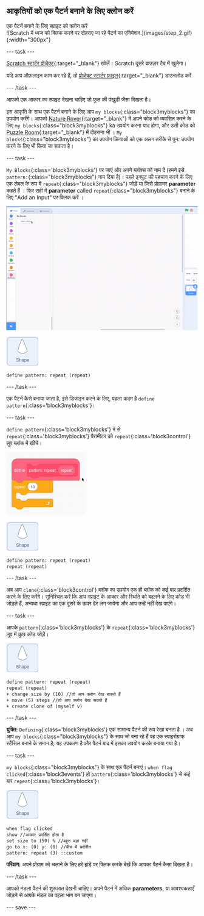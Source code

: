 ## आकृतियों को एक पैटर्न बनाने के लिए क्लोन करें

<div style="display: flex; flex-wrap: wrap">
<div style="flex-basis: 200px; flex-grow: 1; margin-right: 15px;">
एक पैटर्न बनाने के लिए स्प्राइट को क्लोन करें
</div>
<div>
![Scratch में ध्वज को क्लिक करने पर दोहराए जा रहे पैटर्न का एनिमेशन.](images/step_2.gif){:width="300px"}
</div>
</div>

--- task ---

[Scratch स्टार्टर प्रोजेक्ट](https://scratch.mit.edu/projects/540476254/){:target="_blank"} खोलें। Scratch दूसरे ब्राउज़र टैब में खुलेगा।

यदि आप ऑफ़लाइन काम कर रहे हैं, तो [प्रोजेक्ट स्टार्टर फ़ाइल](https://scratch.mit.edu/projects/540476254/){:target="_blank"} डाउनलोड करें

--- /task ---

आपको एक आकार का स्प्राइट देखना चाहिए जो फूल की पंखुड़ी जैसा दिखता है।

इस आकृति के साथ एक पैटर्न बनाने के लिए आप `my blocks`{:class="block3myblocks"} का उपयोग करेंगे। आपको [Nature Rover](https://projects.raspberrypi.org/hi-IN/projects/nature-rover/3){:target="_blank"} में अपने कोड को व्यवसित करने के लिए `my blocks`{:class="block3myblocks"} ka उपयोग करना याद होगा, और उसी कोड को [Puzzle Room](https://projects.raspberrypi.org/hi-IN/projects/puzzle-room/4){:target="_blank"} में दोहराना भी । `My blocks`{:class="block3myblocks"} का उपयोग क्रियाओं को एक अलग तरीके से पुन: उपयोग करने के लिए भी किया जा सकता है।

--- task ---

`My Blocks`{:class='block3myblocks'} पर जाएं और अपने ब्लॉक्स को नाम दें (हमने इसे `pattern:`{:class="block3myblocks"} नाम दिया है)। पहले इनपुट की पहचान करने के लिए एक लेबल के रूप में `repeat`{:class="block3myblocks"} जोड़ें या जिसे प्रोग्रामर **parameter** कहते हैं । फिर सही में **parameter** called `repeat`{:class="block3myblocks"} बनाने के लिए "Add an Input" पर क्लिक करें ।


![एक 'my blocks' ब्लॉक का एनिमेशन और एक अतिरिक्त पैरामीटर जोड़ा जा रहा है।](images/add-parameter.gif)

![shape स्प्राइट।](images/shape_sprite.png)

```blocks3
define pattern: repeat (repeat)
```

--- /task ---

एक पैटर्न कैसे बनाया जाता है, इसे डिजाइन करने के लिए, पहला कदम है `define pattern`{:class='block3myblocks'}।

--- task ---

`define pattern`{:class='block3myblocks'} में से `repeat`{:class='block3myblocks'} पैरामीटर को `repeat`{:class='block3control'} लूप ब्लॉक में खीचें।

![एनिमेशन जो 'repeat' पैरामीटर को 'define' ब्लॉक से 'repeat'' ब्लॉक में घसीटा हुआ दिखा रहा है ।](images/use-repeat.gif)

![shape स्प्राइट।](images/shape_sprite.png)

```blocks3
define pattern: repeat (repeat)
repeat (repeat)
```

--- /task ---

अब आप `clone`{:class='block3control'} ब्लॉक का उपयोग एक ही ब्लॉक को कई बार प्रदर्शित करने के लिए करेंगे। सुनिश्चित करें कि आप स्प्राइट के आकार और स्थिति को बदलने के लिए कोड भी जोड़ते हैं, अन्यथा स्प्राइट का एक दूसरे के ऊपर ढेर लग जायेगा और आप उन्हें नहीं देख पाएंगे।

--- task ---

आपके `pattern`{:class='block3myblocks'} के `repeat`{:class='block3myblocks'} लूप में कुछ कोड जोड़ें।

![shape स्प्राइट।](images/shape_sprite.png)

```blocks3
define pattern: repeat (repeat)
repeat (repeat)
+ change size by (10) //तो आप क्लोन देख सकते हैं
+ move (5) steps //तो आप क्लोन देख सकते हैं
+ create clone of (myself v)
```

--- /task ---

**युक्ति:** `Defining`{:class='block3myblocks'} एक सामान्य पैटर्न की रूप रेखा बनता है । अब आप `my blocks`{:class="block3myblocks"} के साथ जो बना रहे हैं वह एक स्पाइरोग्राफ स्टैंसिल बनाने के समान है; यह उपकरण है और पैटर्न बाद में इसका उपयोग करके बनाया गया है।


--- task ---

`my blocks`{:class="block3myblocks"} के साथ एक पैटर्न बनाएं। `when flag clicked`{:class='block3events'} हो `pattern`{:class='block3myblocks'} से कई बार `repeat`{:class='block3myblocks'}।

![shape स्प्राइट।](images/shape_sprite.png)
```blocks3
when flag clicked
show //आकार प्रदर्शित होता है
set size to (50) % //बहुत बड़ा नहीं
go to x: (0) y: (0) //बीच में प्रदर्शित
pattern: repeat (3) ::custom
```

**परिक्षण:** अपने प्रोग्राम को चलाने के लिए हरे झंडे पर क्लिक करके देखें कि आपका पैटर्न कैसा दिखता है।

--- /task ---

आपको मंडला पैटर्न की शुरुआत देखनी चाहिए। अपने पैटर्न में अधिक **parameters**, या आवश्यकताएँ जोड़ने से आपके मंडल का पहला भाग बन जाएगा।

--- save ---
